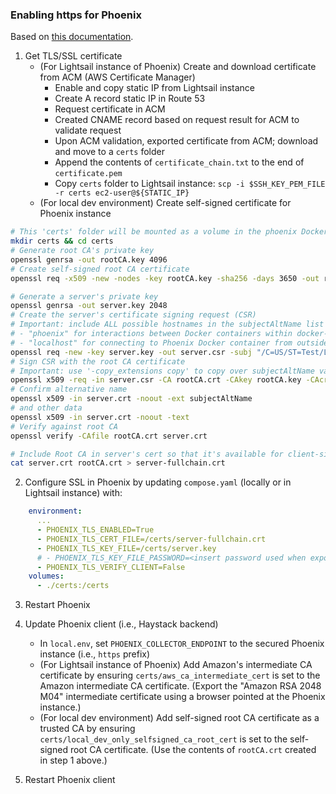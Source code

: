 
### Enabling https for Phoenix

Based on [this documentation](https://arize.com/docs/phoenix/release-notes/04.2025/04.28.2025-tls-support-for-phoenix-server).

1. Get TLS/SSL certificate
   * (For Lightsail instance of Phoenix) Create and download certificate from ACM (AWS Certificate Manager)
      - Enable and copy static IP from Lightsail instance
      - Create A record static IP in Route 53
      - Request certificate in ACM
      - Created CNAME record based on request result for ACM to validate request
      - Upon ACM validation, exported certificate from ACM; download and move to a `certs` folder
      - Append the contents of `certificate_chain.txt` to the end of `certificate.pem`
      - Copy `certs` folder to Lightsail instance: `scp -i $SSH_KEY_PEM_FILE -r certs ec2-user@${STATIC_IP}`
   * (For local dev environment) Create self-signed certificate for Phoenix instance
```sh
# This 'certs' folder will be mounted as a volume in the phoenix Docker container
mkdir certs && cd certs
# Generate root CA's private key
openssl genrsa -out rootCA.key 4096
# Create self-signed root CA certificate
openssl req -x509 -new -nodes -key rootCA.key -sha256 -days 3650 -out rootCA.crt -subj "/C=US/ST=Test/L=Test/O=DevRootCA/OU=IT/CN=DevRootCA"

# Generate a server's private key
openssl genrsa -out server.key 2048
# Create the server's certificate signing request (CSR)
# Important: include ALL possible hostnames in the subjectAltName list
# - "phoenix" for interactions between Docker containers within docker-compose network
# - "localhost" for connecting to Phoenix Docker container from outside the docker-compose network
openssl req -new -key server.key -out server.csr -subj "/C=US/ST=Test/L=Test/O=MyTestServer/OU=IT/CN=phoenix" -addext "subjectAltName = DNS:phoenix,DNS:localhost"
# Sign CSR with the root CA certificate
# Important: use '-copy_extensions copy' to copy over subjectAltName values
openssl x509 -req -in server.csr -CA rootCA.crt -CAkey rootCA.key -CAcreateserial -out server.crt -days 825 -sha256 -copy_extensions copy
# Confirm alternative name
openssl x509 -in server.crt -noout -ext subjectAltName
# and other data
openssl x509 -in server.crt -noout -text
# Verify against root CA
openssl verify -CAfile rootCA.crt server.crt

# Include Root CA in server's cert so that it's available for client-side validation
cat server.crt rootCA.crt > server-fullchain.crt
```

2. Configure SSL in Phoenix by updating `compose.yaml` (locally or in Lightsail instance) with:
```yaml
    environment:
      ...
      - PHOENIX_TLS_ENABLED=True
      - PHOENIX_TLS_CERT_FILE=/certs/server-fullchain.crt
      - PHOENIX_TLS_KEY_FILE=/certs/server.key
      # - PHOENIX_TLS_KEY_FILE_PASSWORD=<insert password used when exporting certs from ACM>
      - PHOENIX_TLS_VERIFY_CLIENT=False
    volumes:
      - ./certs:/certs
```

3. Restart Phoenix

4. Update Phoenix client (i.e., Haystack backend)
   * In `local.env`, set `PHOENIX_COLLECTOR_ENDPOINT` to the secured Phoenix instance (i.e., `https` prefix)
   * (For Lightsail instance of Phoenix) Add Amazon's intermediate CA certificate by ensuring `certs/aws_ca_intermediate_cert` is set to the Amazon intermediate CA certificate.
     (Export the "Amazon RSA 2048 M04" intermediate certificate using a browser pointed at
  the Phoenix instance.)
   * (For local dev environment) Add self-signed root CA certificate as a trusted CA  by ensuring `certs/local_dev_only_selfsigned_ca_root_cert` is set to the self-signed root CA certificate.
     (Use the contents of `rootCA.crt` created in step 1 above.)

5. Restart Phoenix client
